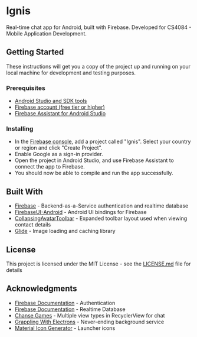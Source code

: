 # Ignis

Real-time chat app for Android, built with Firebase.
Developed for CS4084 - Mobile Application Development.

## Getting Started

These instructions will get you a copy of the project up and running on your local machine for development and testing purposes.

### Prerequisites

- [Android Studio and SDK tools](https://developer.android.com/studio/index.html)
- [Firebase account (free tier or higher)](https://firebase.google.com/)
- [Firebase Assistant for Android Studio](https://developer.android.com/studio/write/firebase.html)

### Installing

- In the [Firebase console](https://console.firebase.google.com/), add a project called "Ignis". Select your country or region and click "Create Project".
- Enable Google as a sign-in provider.
- Open the project in Android Studio, and use Firebase Assistant to connect the app to Firebase.
- You should now be able to compile and run the app successfully.

## Built With

- [Firebase](https://firebase.google.com/) - Backend-as-a-Service authentication and realtime database
- [FirebaseUI-Android](https://github.com/firebase/FirebaseUI-Android) - Android UI bindings for Firebase
- [CollapsingAvatarToolbar](https://github.com/datalink747/CollapsingAvatarToolbar) - Expanded toolbar layout used when viewing contact details
- [Glide](https://github.com/bumptech/glide) - Image loading and caching library

## License

This project is licensed under the MIT License - see the [LICENSE.md](LICENSE.md) file for details

## Acknowledgments

* [Firebase Documentation](https://firebase.google.com/docs/auth/android/start/) - Authentication
* [Firebase Documentation](https://firebase.google.com/docs/database/android/start/) - Realtime Database
* [Chanse Games](https://medium.com/chanse-games-developers/firebaserecycleradapter-with-multiple-viewtype-31b622d9ef5a) - Multiple view types in RecyclerView for chat
* [Grappling With Electrons](http://fabcirablog.weebly.com/blog/creating-a-never-ending-background-service-in-android) - Never-ending background service
* [Material Icon Generator](https://android-material-icon-generator.bitdroid.de/) - Launcher icons
